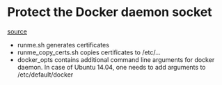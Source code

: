 # Protect the Docker daemon socket
[source](https://github.com/docker/docker/blob/master/docs/articles/https.md)

- runme.sh generates certificates
- runme_copy_certs.sh copies certificates to /etc/...
- docker_opts contains additional command line arguments for docker daemon. In case of Ubuntu 14.04, one needs to add arguments to /etc/default/docker
